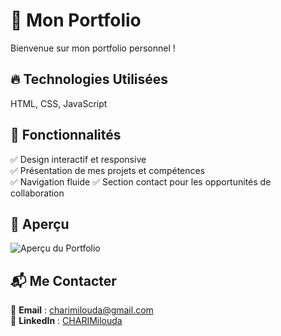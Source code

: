 # 🚀 Mon Portfolio  

Bienvenue sur mon portfolio personnel !
## 🔥 Technologies Utilisées  
 HTML, CSS, JavaScript 
 ## 📌 Fonctionnalités  
✅ Design interactif et responsive  
✅ Présentation de mes projets et compétences  
✅ Navigation fluide 
✅ Section contact pour les opportunités de collaboration  
## 📸 Aperçu  
![Aperçu du Portfolio](lien-vers-ton-image-ou-démo)  
## 📬 Me Contacter  
📧 **Email** : [charimilouda@gmail.com](mailto:charimilouda@gmail.com@gmail.com)  
💼 **LinkedIn** : [CHARIMilouda](https://www.linkedin.com/in/milouda-chari/)  
